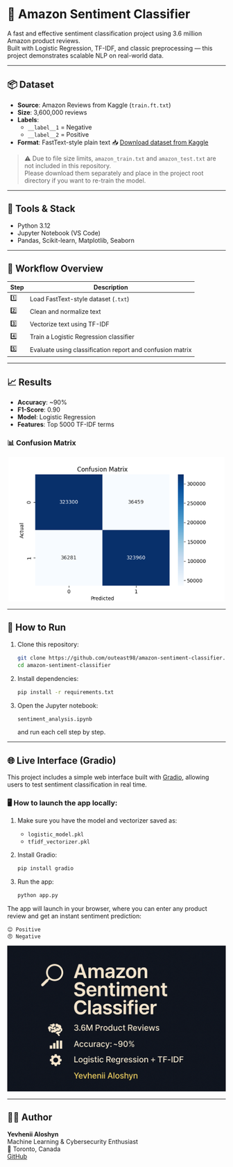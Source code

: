 # 🧠 Amazon Sentiment Classifier

A fast and effective sentiment classification project using 3.6 million Amazon product reviews.  
Built with Logistic Regression, TF-IDF, and classic preprocessing — this project demonstrates scalable NLP on real-world data.

---

## 📦 Dataset
- **Source**: Amazon Reviews from Kaggle (`train.ft.txt`)
- **Size**: 3,600,000 reviews
- **Labels**:  
  - `__label__1` = Negative  
  - `__label__2` = Positive  
- **Format**: FastText-style plain text
📥 [Download dataset from Kaggle](https://www.kaggle.com/datasets/bittlingmayer/amazonreviews)
> ⚠️ Due to file size limits, `amazon_train.txt` and `amazon_test.txt` are not included in this repository.  
> Please download them separately and place in the project root directory if you want to re-train the model.

---

## 🧰 Tools & Stack
- Python 3.12
- Jupyter Notebook (VS Code)
- Pandas, Scikit-learn, Matplotlib, Seaborn

---

## 🧪 Workflow Overview

| Step | Description |
|------|-------------|
| 1️⃣  | Load FastText-style dataset (`.txt`) |
| 2️⃣  | Clean and normalize text |
| 3️⃣  | Vectorize text using TF-IDF |
| 4️⃣  | Train a Logistic Regression classifier |
| 5️⃣  | Evaluate using classification report and confusion matrix |

---

## 📈 Results

- **Accuracy**: ~90%
- **F1-Score**: 0.90
- **Model**: Logistic Regression
- **Features**: Top 5000 TF-IDF terms

### 📊 Confusion Matrix

<p align="center">
  <img src="confusion_matrix.png" width="500"/>
</p>

---

## 🚀 How to Run

1. Clone this repository:
   ```bash
   git clone https://github.com/outeast98/amazon-sentiment-classifier.git
   cd amazon-sentiment-classifier
   ```

2. Install dependencies:
   ```bash
   pip install -r requirements.txt
   ```

3. Open the Jupyter notebook:
   ```bash
   sentiment_analysis.ipynb
   ```
   and run each cell step by step.

---

## 🌐 Live Interface (Gradio)

This project includes a simple web interface built with [Gradio](https://gradio.app/), allowing users to test sentiment classification in real time.

### 🖥 How to launch the app locally:

1. Make sure you have the model and vectorizer saved as:
   - `logistic_model.pkl`
   - `tfidf_vectorizer.pkl`

2. Install Gradio:
   ```bash
   pip install gradio
   ```

3. Run the app:
   ```bash
   python app.py
   ```

The app will launch in your browser, where you can enter any product review and get an instant sentiment prediction:

```
😊 Positive  
😠 Negative
```

<p align="center">
  <img src="preview.png" width="600"/>
</p>

---

## 👨‍💻 Author

**Yevhenii Aloshyn**  
Machine Learning & Cybersecurity Enthusiast  
📍 Toronto, Canada  
[GitHub](https://github.com/callmeoutsider)